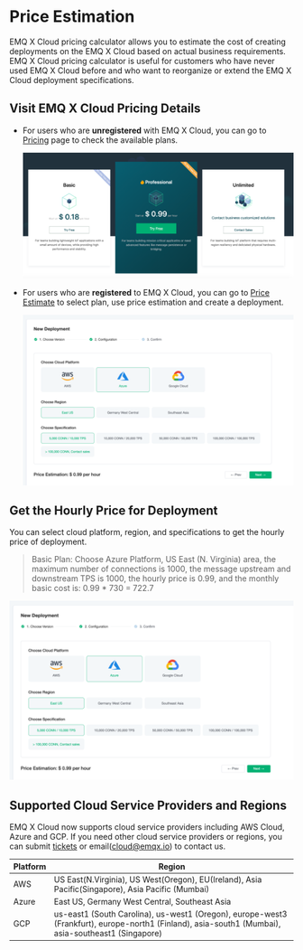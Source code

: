 # Price Estimation

EMQ X Cloud pricing calculator allows you to estimate the cost of creating deployments on the EMQ X Cloud based on actual business requirements. EMQ X Cloud pricing calculator is useful for customers who have never used EMQ X Cloud before and who want to reorganize or extend the EMQ X Cloud deployment specifications.



## Visit EMQ X Cloud Pricing Details

- For users who are **unregistered** with EMQ X Cloud, you can go to [Pricing](https://cloud.emqx.io/pricing) page to check the available plans.

  ![pricing](../_assets/pricing.png)

- For users who are **registered** to EMQ X Cloud, you can go to [Price Estimate](https://cloud.emqx.io/console/deployments/0?oper=new) to select plan, use price estimation and create a deployment.

  ![calculator](./_assets/calculator.png)



## Get the Hourly Price for Deployment

You can select cloud platform, region, and specifications to get the hourly price of deployment.

> Basic Plan: Choose Azure Platform, US East (N. Virginia) area, the maximum number of connections is 1000, the message upstream and downstream TPS is 1000, the hourly price is 0.99, and the monthly basic cost is: 0.99 * 730 = 722.7
  
  ![deployment_price](./_assets/calculator.png)


## Supported Cloud Service Providers and Regions

EMQ X Cloud now supports cloud service providers including AWS Cloud, Azure and GCP. If you need other cloud service providers or regions, you can submit [tickets](../contact.md) or email(cloud@emqx.io) to contact us.

| Platform | Region                                                       |
| -------- | ------------------------------------------------------------ |
| AWS      | US East(N.Virginia), US West(Oregon), EU(Ireland), Asia Pacific(Singapore), Asia Pacific (Mumbai) |
| Azure    | East US, Germany West Central, Southeast Asia |
| GCP      | us-east1 (South Carolina), us-west1 (Oregon), europe-west3 (Frankfurt), europe-north1 (Finland), asia-south1 (Mumbai), asia-southeast1 (Singapore) |